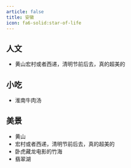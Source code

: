 ```yaml
---
article: false
title: 安徽
icon: fa6-solid:star-of-life
---
```


## 人文

- 黄山宏村或者西递，清明节前后去，真的超美的

## 小吃

- 淮南牛肉汤

## 美景

- 黄山
- 宏村或者西递，清明节前后去，真的超美的
- 卧虎藏龙电影的竹海
- 翡翠湖
